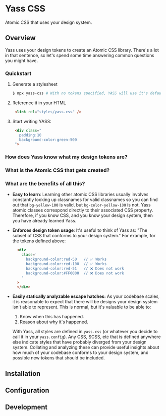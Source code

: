 
# Yass CSS

Atomic CSS that uses your design system.

## Overview

Yass uses your design tokens to create an Atomic CSS library. There's a lot in that sentence, so let's spend some time answering common questions you might have.

### Quickstart

1. Generate a stylesheet
    ```bash
    $ npx yass-css # With no tokens specified, YASS will use it's default tokens
    ```
2. Reference it in your HTML
   ```html
    <link rel="styles/yass.css" /> 
   ```
3. Start writing YASS:
   ```html
    <div class="
      padding:10
      background-color:green-500
    ">
   ```

### How does Yass know what my design tokens are? 

### What is the Atomic CSS that gets created?

### What are the benefits of all this?

- **Easy to learn**: Learning other atomic CSS libraries usually involves constantly looking up classnames for valid classnames so you can find out that `bg-yellow-100` is valid, but `bg-color-yellow-100` is not. Yass atomic classes correspond directly to their associated CSS property. Therefore, if you know CSS, and you know your design system, then you have already learned Yass.
- **Enforces design token usage**: It's useful to think of Yass as: "The subset of CSS that conforms to your design system." For example, for the tokens defined above:
  ```html
    <div
      class='
        background-color:red-50   // ✅ Works
        background-color:red-100  // ✅ Works
        background-color:red-51   // ❌ Does not work
        background-color:#FF0000  // ❌ Does not work
      '    
    >
    </div>
  ```
- **Easily statically analyzable escape hatches:** As your codebase scales, it is reasonable to expect that there will be designs your design system isn't able to represent. This is normal, but it's valuable to be able to:
  1. Know when this has happened.
  2. Reason about why it's happened.

  With Yass, all styles are defined in `yass.css` (or whatever you decide to call it in your `yass.config`). Any CSS, SCSS, etc that is defined anywhere else indicate styles that have probably diverged from your design system. Collating and analyzing these can provide useful insights about how much of your codebase conforms to your design system, and possible new tokens that should be included. 

## Installation

## Configuration

## Development
